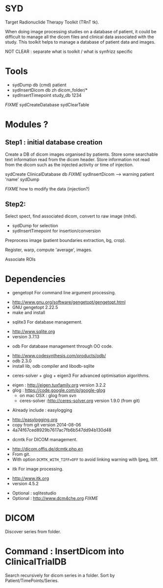 
SYD
===

Target Radionuclide Therapy Toolkit (TRnT tk).

When doing image processing studies on a database of patient, it could be difficult to manage all the dicom files and clinical data associated with the study. This toolkit helps to manage a database of patient data and images.

NOT CLEAR : separate what is toolkit / what is synfrizz specific

Tools
=====

- sydDump db (cmd) patient
- sydInsertDicom db zh dicom_folder/*
- sydInsertTimepoint study_db 1234


*FIXME* sydCreateDatabase sydClearTable



Modules ?
=======

Step1 : initial database creation
--------------------------

Create a DB of dicom images organised by patients. Store some searchable text information read from the dicom header. Store information not read from the dicom such as the injected activity or time of injection.

sydCreate ClinicalDatabase db *FIXME*
sydInsertDicom --> warning patient 'name'
sydDump

*FIXME* how to modify the data (injection?)

Step2:
------

Select spect, find associated dicom, convert to raw image (mhd).
- sydDump for selection
- sydInsertTimepoint for insertion/conversion

Preprocess image (patient boundaries extraction, bg, crop).


Register, warp, compute 'average', images.

Associate ROIs




Dependencies
============

* gengetopt
For command line argument processing.
- http://www.gnu.org/software/gengetopt/gengetopt.html
- GNU gengetopt 2.22.5
- make and install

* sqlite3
For database management.
- http://www.sqlite.org
- version 3.7.13

* odb
For database management through OO code.
- http://www.codesynthesis.com/products/odb/
- odb 2.3.0
- install lib, odb compiler and  libodb-sqlite

* ceres-solver + glog + eigen3
For advanced optimisation algorithms.
- eigen : http://eigen.tuxfamily.org version 3.2.2
- glog : https://code.google.com/p/google-glog
  - on mac OSX : glog from svn
  - ceres-solver :http://ceres-solver.org version 1.9.0
    (from git)

* Already include : easylogging
- http://easylogging.org
- copy from git version 2014-08-06
- 4a74f67ced8929b7617ac7fb6b547dd94b130d48

* dcmtk
For DICOM management.
- http://dicom.offis.de/dcmtk.php.en
- From git.
- With option `DCMTK_WITH_TIFF=OFF` to avoid linking warning with ljpeg, ltiff.

* itk
For image processing.
- http://www.itk.org
- version 4.5.2

* Optional : sqlitestudio
* Optional : http://www.dcm4che.org *FIXME*

DICOM
=====

Discover series from folder.

Command : InsertDicom into ClinicalTrialDB
==========================================
Search recursively for dicom series in a folder. Sort by Patient/TimePoints/Series.

